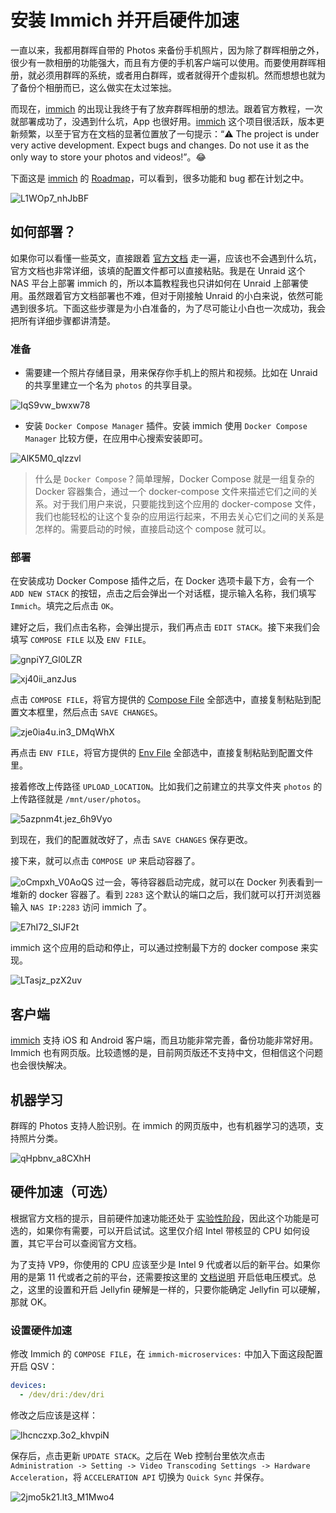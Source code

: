 # 安装 Immich 并开启硬件加速

一直以来，我都用群晖自带的 Photos 来备份手机照片，因为除了群晖相册之外，很少有一款相册的功能强大，而且有方便的手机客户端可以使用。而要使用群晖相册，就必须用群晖的系统，或者用白群晖，或者就得开个虚拟机。然而想想也就为了备份个相册而已，这么做实在太过笨拙。

而现在，[immich](https://immich.app/) 的出现让我终于有了放弃群晖相册的想法。跟着官方教程，一次就部署成功了，没遇到什么坑，App 也很好用。[immich](https://immich.app/) 这个项目很活跃，版本更新频繁，以至于官方在文档的显著位置放了一句提示：“⚠️ The project is under very active development. Expect bugs and changes. Do not use it as the only way to store your photos and videos!”。😂

下面这是 [immich](https://immich.app/) 的 [Roadmap](https://github.com/orgs/immich-app/projects/1/views/1)，可以看到，很多功能和 bug 都在计划之中。

![L1WOp7_nhJbBF](https://slark-blog.s3.bitiful.net/L1WOp7_nhJbBF.png)

## 如何部署？

如果你可以看懂一些英文，直接跟着 [官方文档](https://immich.app/docs/install/unraid) 走一遍，应该也不会遇到什么坑，官方文档也非常详细，该填的配置文件都可以直接粘贴。我是在 Unraid 这个 NAS 平台上部署 immich 的，所以本篇教程我也只讲如何在 Unraid 上部署使用。虽然跟着官方文档部署也不难，但对于刚接触 Unraid 的小白来说，依然可能遇到很多坑。下面这些步骤是为小白准备的，为了尽可能让小白也一次成功，我会把所有详细步骤都讲清楚。

### 准备

- 需要建一个照片存储目录，用来保存你手机上的照片和视频。比如在 Unraid 的共享里建立一个名为 `photos` 的共享目录。

![IqS9vw_bwxw78](https://slark-blog.s3.bitiful.net/IqS9vw_bwxw78.jpg)

- 安装 `Docker Compose Manager` 插件。安装 immich 使用 `Docker Compose Manager` 比较方便，在应用中心搜索安装即可。

![AlK5M0_qlzzvl](https://slark-blog.s3.bitiful.net/AlK5M0_qlzzvl.png)

> 什么是 `Docker Compose`？简单理解，Docker Compose 就是一组复杂的 Docker 容器集合，通过一个 docker-compose 文件来描述它们之间的关系。对于我们用户来说，只要能找到这个应用的 docker-compose 文件，我们也能轻松的让这个复杂的应用运行起来，不用去关心它们之间的关系是怎样的。需要启动的时候，直接启动这个 compose 就可以。

### 部署

在安装成功 Docker Compose 插件之后，在 Docker 选项卡最下方，会有一个 `ADD NEW STACK` 的按钮，点击之后会弹出一个对话框，提示输入名称，我们填写 `Immich`。填完之后点击 `OK`。

建好之后，我们点击名称，会弹出提示，我们再点击 `EDIT STACK`。接下来我们会填写 `COMPOSE FILE` 以及 `ENV FILE`。

![gnpiY7_Gl0LZR](https://slark-blog.s3.bitiful.net/gnpiY7_Gl0LZR.png)

![xj40ii_anzJus](https://slark-blog.s3.bitiful.net/xj40ii_anzJus.png)

点击 `COMPOSE FILE`，将官方提供的 [Compose File](https://github.com/immich-app/immich/releases/latest/download/docker-compose.yml) 全部选中，直接复制粘贴到配置文本框里，然后点击 `SAVE CHANGES`。

![zje0ia4u.in3_DMqWhX](https://slark-blog.s3.bitiful.net/zje0ia4u.in3_DMqWhX.png)

再点击 `ENV FILE`，将官方提供的 [Env File](https://github.com/immich-app/immich/releases/latest/download/example.env) 全部选中，直接复制粘贴到配置文件里。

接着修改上传路径 `UPLOAD_LOCATION`。比如我们之前建立的共享文件夹 `photos` 的上传路径就是 `/mnt/user/photos`。

![5azpnm4t.jez_6h9Vyo](https://slark-blog.s3.bitiful.net/5azpnm4t.jez_6h9Vyo.png)

到现在，我们的配置就改好了，点击 `SAVE CHANGES` 保存更改。

接下来，就可以点击 `COMPOSE UP` 来启动容器了。

![oCmpxh_V0AoQS](https://slark-blog.s3.bitiful.net/oCmpxh_V0AoQS.png)
过一会，等待容器启动完成，就可以在 Docker 列表看到一堆新的 docker 容器了。看到 `2283` 这个默认的端口之后，我们就可以打开浏览器输入 `NAS IP:2283` 访问 immich 了。

![E7hI72_SIJF2t](https://slark-blog.s3.bitiful.net/E7hI72_SIJF2t.png)

immich 这个应用的启动和停止，可以通过控制最下方的 docker compose 来实现。

![LTasjz_pzX2uv](https://slark-blog.s3.bitiful.net/LTasjz_pzX2uv.png)

## 客户端

[immich](https://immich.app/) 支持 iOS 和 Android 客户端，而且功能非常完善，备份功能非常好用。Immich 也有网页版。比较遗憾的是，目前网页版还不支持中文，但相信这个问题也会很快解决。

## 机器学习

群晖的 Photos 支持人脸识别。在 immich 的网页版中，也有机器学习的选项，支持照片分类。

![qHpbnv_a8CXhH](https://slark-blog.s3.bitiful.net/qHpbnv_a8CXhH.png)

## 硬件加速（可选）

根据官方文档的提示，目前硬件加速功能还处于 [实验性阶段](https://immich.app/docs/features/hardware-transcoding)，因此这个功能是可选的，如果你有需要，可以开启试试。这里仅介绍 Intel 带核显的 CPU 如何设置，其它平台可以查阅官方文档。

为了支持 VP9，你使用的 CPU 应该至少是 Intel 9 代或者以后的新平台。如果你用的是第 11 代或者之前的平台，还需要按这里的 [文档说明](https://jellyfin.org/docs/general/administration/hardware-acceleration/intel/#configure-and-verify-lp-mode-on-linux) 开启低电压模式。总之，这里的设置和开启 Jellyfin 硬解是一样的，只要你能确定 Jellyfin 可以硬解，那就 OK。

### 设置硬件加速

修改 Immich 的 `COMPOSE FILE`，在 `immich-microservices:` 中加入下面这段配置开启 QSV：

```yml
devices:
  - /dev/dri:/dev/dri
```

修改之后应该是这样：

![lhcnczxp.3o2_khvpiN](https://slark-blog.s3.bitiful.net/lhcnczxp.3o2_khvpiN.png)

保存后，点击更新 `UPDATE STACK`。之后在 Web 控制台里依次点击 `Administration -> Setting -> Video Transcoding Settings -> Hardware Acceleration`，将 `ACCELERATION API` 切换为 `Quick Sync` 并保存。

![2jmo5k21.lt3_M1Mwo4](https://slark-blog.s3.bitiful.net/2jmo5k21.lt3_M1Mwo4.png)